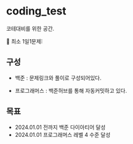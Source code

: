 # coding_test

코테대비를 위한 공간.

📌 최소 1일1문제❕

구성
--------

- 백준 : 문제링크와 풀이로 구성되어있다.

- 프로그래머스 : 백준허브를 통해 자동커밋하고 있다.

목표
-------

- 2024.01.01 전까지 백준 다이아티어 달성
- 2024.01.01 프로그래머스 레벨 4 수준 달성
